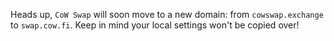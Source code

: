 Heads up, `CoW Swap` will soon move to a new domain: from `cowswap.exchange` to `swap.cow.fi`. Keep in mind your local settings won't be copied over!